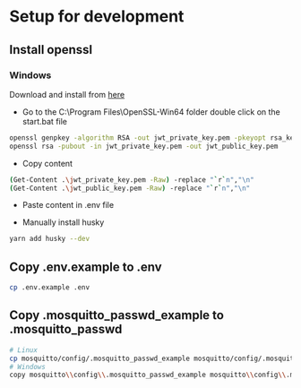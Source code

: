 # Setup for development

## Install openssl

### Windows

Download and install from [here](https://slproweb.com/products/Win32OpenSSL.html)

- Go to the C:\Program Files\OpenSSL-Win64 folder double click on the start.bat file

```bash
openssl genpkey -algorithm RSA -out jwt_private_key.pem -pkeyopt rsa_keygen_bits:2048
openssl rsa -pubout -in jwt_private_key.pem -out jwt_public_key.pem
```

- Copy content

```bash
(Get-Content .\jwt_private_key.pem -Raw) -replace "`r`n","\n"
(Get-Content .\jwt_public_key.pem -Raw) -replace "`r`n","\n"
```

- Paste content in .env file

- Manually install husky

```bash
yarn add husky --dev
```

## Copy .env.example to .env

```bash
cp .env.example .env
```

## Copy .mosquitto_passwd_example to .mosquitto_passwd

```bash
# Linux
cp mosquitto/config/.mosquitto_passwd_example mosquitto/config/.mosquitto_passwd
# Windows
copy mosquitto\\config\\.mosquitto_passwd_example mosquitto\\config\\.mosquitto_passwd

```
